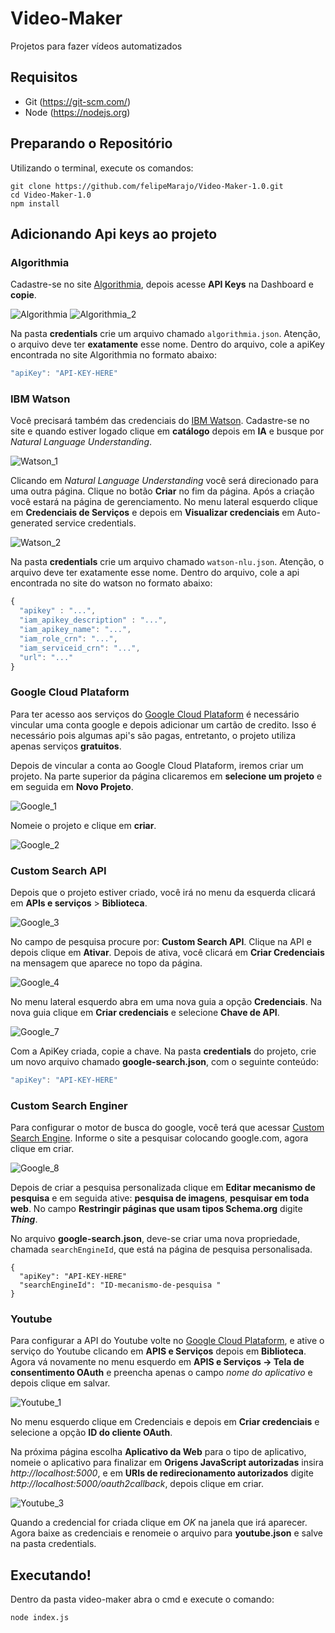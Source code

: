 # Video-Maker
Projetos para fazer vídeos automatizados

## Requisitos
- Git (https://git-scm.com/)
- Node (https://nodejs.org)

## Preparando o Repositório
Utilizando o terminal, execute os comandos:
```
git clone https://github.com/felipeMarajo/Video-Maker-1.0.git
cd Video-Maker-1.0
npm install
```

## Adicionando Api keys ao projeto

### Algorithmia ###
Cadastre-se no site [Algorithmia](https://www.algorithmia.com/), depois acesse **API Keys** na Dashboard e **copie**.

![Algorithmia](./readme_images/API_Algorithmia.jpg)
![Algorithmia_2](./readme_images/API_Algorithmia_2.png)


Na pasta **credentials** crie um arquivo chamado `algorithmia.json`. Atenção, o arquivo deve ter **exatamente** esse nome. Dentro do arquivo, cole a apiKey encontrada no site Algorithmia no formato abaixo:

``` js
"apiKey": "API-KEY-HERE"
```

### IBM Watson ###
Você precisará também das credenciais do [IBM Watson](https://cloud.ibm.com/login). Cadastre-se no site e quando estiver logado clique em **catálogo** depois em **IA** e busque por *Natural Language Understanding*.

![Watson_1](./readme_images/API_Watson.png)

Clicando em *Natural Language Understanding* você será direcionado para uma outra página. Clique no botão **Criar** no fim da página. Após a criação você estará na página de gerenciamento. No menu lateral esquerdo clique em **Credenciais de Serviços** e depois em **Visualizar credenciais** em Auto-generated service credentials.

![Watson_2](./readme_images/API_Watson2.png)

Na pasta **credentials** crie um arquivo chamado `watson-nlu.json`. Atenção, o arquivo deve ter exatamente esse nome. Dentro do arquivo, cole a api encontrada no site do watson no formato abaixo: 

``` js
{
  "apikey" : "...",
  "iam_apikey_description" : "...",
  "iam_apikey_name": "...",
  "iam_role_crn": "...",
  "iam_serviceid_crn": "...",
  "url": "..."
}
```

### Google Cloud Plataform ###
Para ter acesso aos serviços do [Google Cloud Plataform](https://cloud.google.com) é necessário vincular uma conta google e depois adicionar um cartão de credito. Isso é necessário pois algumas api's são pagas, entretanto, o projeto utiliza apenas serviços **gratuitos**.

Depois de vincular a conta ao Google Cloud Plataform, iremos criar um projeto. Na parte superior da página clicaremos em **selecione um projeto** e em seguida em **Novo Projeto**.

![Google_1](./readme_images/google_1.png)

Nomeie o projeto e clique em **criar**.

![Google_2](./readme_images/google_2.png)

### Custom Search API ###
Depois que o projeto estiver criado, você irá no menu da esquerda clicará em **APIs e serviços** > **Biblioteca**.

![Google_3](./readme_images/google_3.png)

No campo de pesquisa procure por: **Custom Search API**. Clique na API e depois clique em **Ativar**. Depois de ativa, você clicará em **Criar Credenciais** na mensagem que aparece no topo da página.

![Google_4](./readme_images/google_4.png)

No menu lateral esquerdo abra em uma nova guia a opção **Credenciais**. Na nova guia clique em **Criar credenciais** e selecione **Chave de API**.

![Google_7](./readme_images/google_7.png)

Com a ApiKey criada, copie a chave. Na pasta **credentials** do projeto, crie um novo arquivo chamado **google-search.json**, com o seguinte conteúdo:

``` js
"apiKey": "API-KEY-HERE"
```

### Custom Search Enginer ###
Para configurar o motor de busca do google, você terá que acessar [Custom Search Engine](https://cse.google.com/cse/create/new). Informe o site a pesquisar colocando google.com, agora clique em criar.

![Google_8](./readme_images/google_8.png)

Depois de criar a pesquisa personalizada clique em **Editar mecanismo de pesquisa** e em seguida ative: **pesquisa de imagens**, **pesquisar em toda web**. No campo **Restringir páginas que usam tipos Schema.org** digite ***Thing***.

No arquivo **google-search.json**, deve-se criar uma nova propriedade, chamada `searchEngineId`, que está na página de  pesquisa personalisada.

```
{
  "apiKey": "API-KEY-HERE"
  "searchEngineId": "ID-mecanismo-de-pesquisa "
}
```

### Youtube ###
Para configurar a API do Youtube volte no [Google Cloud Plataform](https://cloud.google.com), e ative o serviço do Youtube clicando em **APIS e Serviços** depois em **Biblioteca**. Agora vá novamente no menu esquerdo em **APIS e Serviços -> Tela de consentimento OAuth** e preencha apenas o campo *nome do aplicativo* e depois clique em salvar.

![Youtube_1](./readme_images/youtube_1.png)

No menu esquerdo clique em Credenciais e depois em **Criar credenciais** e selecione a opção **ID do cliente OAuth**.

Na próxima página escolha **Aplicativo da Web** para o tipo de aplicativo, nomeie o aplicativo para finalizar em **Origens JavaScript autorizadas** insira *http://localhost:5000*, e em **URIs de redirecionamento autorizados** digite *http://localhost:5000/oauth2callback*, depois clique em criar.

![Youtube_3](./readme_images/youtube_3.png)

Quando a credencial for criada clique em *OK* na janela que irá aparecer. Agora baixe as credenciais e renomeie o arquivo para **youtube.json** e salve na pasta credentials.

## Executando! ##
Dentro da pasta video-maker abra o cmd e execute o comando:
```
node index.js
```  